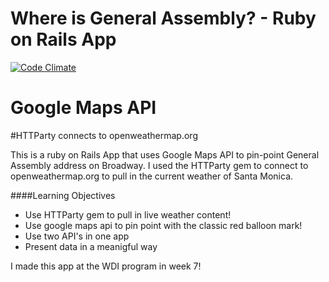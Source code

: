 # Where is General Assembly? - Ruby on Rails App

[![Code Climate](https://codeclimate.com/github/iposton/weather-app-heroku/badges/gpa.svg)](https://codeclimate.com/github/iposton/weather-app-heroku)

# Google Maps API

#HTTParty connects to openweathermap.org

This is a ruby on Rails App that uses Google Maps API to pin-point General Assembly address on Broadway. I used the HTTParty gem to connect to openweathermap.org to pull in the current weather of Santa Monica.

####Learning Objectives
* Use HTTParty gem to pull in live weather content!
* Use google maps api to pin point with the classic red balloon mark!
* Use two API's in one app
* Present data in a meanigful way


I made this app at the WDI program in week 7!


